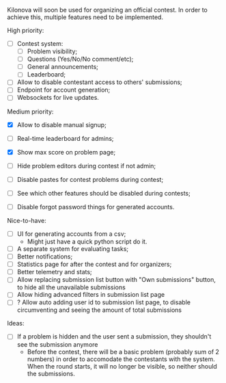 Kilonova will soon be used for organizing an official contest. In order to achieve this, multiple features need to be implemented.

High priority:
- [ ] Contest system:
	- [ ] Problem visibility;
	- [ ] Questions (Yes/No/No comment/etc);
	- [ ] General announcements;
	- [ ] Leaderboard;
- [ ] Allow to disable contestant access to others' submissions;
- [ ] Endpoint for account generation;
- [ ] Websockets for live updates.

Medium priority:
- [x] Allow to disable manual signup;
- [ ] Real-time leaderboard for admins;
- [x] Show max score on problem page;
- [ ] Hide problem editors during contest if not admin;
- [ ] Disable pastes for contest problems during contest;

- [ ] See which other features should be disabled during contests;
- [ ] Disable forgot password things for generated accounts.

Nice-to-have:
- [ ] UI for generating accounts from a csv;
	- Might just have a quick python script do it.
- [ ] A separate system for evaluating tasks;
- [ ] Better notifications;
- [ ] Statistics page for after the contest and for organizers;
- [ ] Better telemetry and stats;
- [ ] Allow replacing submission list button with "Own submissions" button, to hide all the unavailable submissions
- [ ] Allow hiding advanced filters in submission list page
- [ ] ? Allow auto adding user id to submission list page, to disable circumventing and seeing the amount of total submissions

Ideas:
- [ ] If a problem is hidden and the user sent a submission, they shouldn't see the submission anymore
    - Before the contest, there will be a basic problem (probably sum of 2 numbers) in order to accomodate the contestants with the system. When the round starts, it will no longer be visible, so neither should the submissions.
